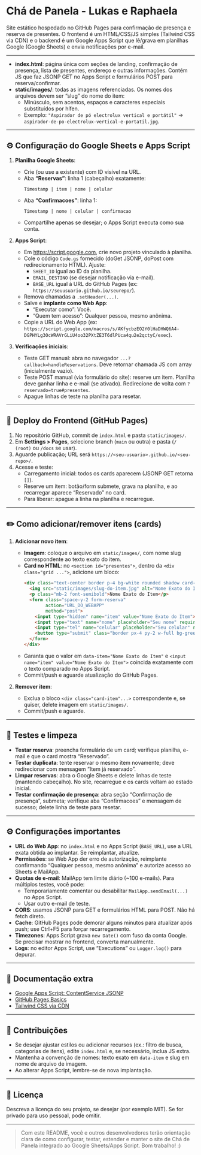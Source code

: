 # Chá de Panela - Lukas e Raphaela

Site estático hospedado no GitHub Pages para confirmação de presença e reserva de presentes. O frontend é um HTML/CSS/JS simples (Tailwind CSS via CDN) e o backend é um Google Apps Script que lê/grava em planilhas Google (Google Sheets) e envia notificações por e-mail.

---

- **index.html**: página única com seções de landing, confirmação de presença, lista de presentes, endereço e outras informações. Contém JS que faz JSONP GET no Apps Script e formulários POST para reserva/confirmar.
- **static/images/**: todas as imagens referenciadas. Os nomes dos arquivos devem ser “slug” do nome do item:
  - Minúsculo, sem acentos, espaços e caracteres especiais substituídos por hífen.
  - Exemplo: `"Aspirador de pó electrolux vertical e portátil"` → `aspirador-de-po-electrolux-vertical-e-portatil.jpg`.

---

## ⚙️ Configuração do Google Sheets e Apps Script

1. **Planilha Google Sheets**:
   - Crie (ou use a existente) com ID visível na URL.
   - Aba **“Reservas”**: linha 1 (cabeçalho) exatamente:  
     ```
     Timestamp | item | nome | celular
     ```
   - Aba **“Confirmacoes”**: linha 1:  
     ```
     Timestamp | nome | celular | confirmacao
     ```
   - Compartilhe apenas se desejar; o Apps Script executa como sua conta.

2. **Apps Script**:
   - Em https://script.google.com, crie novo projeto vinculado à planilha.
   - Cole o código `Code.gs` fornecido (doGet JSONP, doPost com redirecionamento HTML). Ajuste:
     - `SHEET_ID` igual ao ID da planilha.
     - `EMAIL_DESTINO` (se desejar notificação via e-mail).
     - `BASE_URL` igual à URL do GitHub Pages (ex: `https://seuusuario.github.io/seurepo/`).
   - Remova chamadas a `.setHeader(...)`.
   - Salve e **implante como Web App**:
     - “Executar como”: Você.
     - “Quem tem acesso”: Qualquer pessoa, mesmo anônima.
   - Copie a URL do Web App (ex: `https://script.google.com/macros/s/AKfycbzEO2Y0lHaDHWQ6A4-DGPHYLg3OcWRAVrGLiU4oo32PXtZE3T6dlPUca4qu2e2qctyC/exec`).

3. **Verificações iniciais**:
   - Teste GET manual: abra no navegador `...?callback=handleReservations`. Deve retornar chamada JS com array (inicialmente vazio).
   - Teste POST manual (via formulário do site): reserve um item. Planilha deve ganhar linha e e-mail (se ativado). Redirecione de volta com `?reservado=true#presentes`.
   - Apague linhas de teste na planilha para resetar.

---

## 🚀 Deploy do Frontend (GitHub Pages)

1. No repositório GitHub, commit de `index.html` e pasta `static/images/`.
2. Em **Settings > Pages**, selecione branch (`main` ou outra) e pasta (`/ (root)` ou `/docs` se usar).
3. Aguarde publicação; URL será `https://<seu-usuario>.github.io/<seu-repo>/`.
4. Acesse e teste:
   - Carregamento inicial: todos os cards aparecem (JSONP GET retorna `[]`).
   - Reserve um item: botão/form submete, grava na planilha, e ao recarregar aparece “Reservado” no card.
   - Para liberar: apague a linha na planilha e recarregue.

---

## ✏️ Como adicionar/remover itens (cards)

1. **Adicionar novo item**:
   - **Imagem**: coloque o arquivo em `static/images/`, com nome slug correspondente ao texto exato do item.
   - **Card no HTML**: no `<section id="presentes">`, dentro da `<div class="grid ...">`, adicione um bloco:
     ```html
     <div class="text-center border p-4 bg-white rounded shadow card-item" data-item="Nome Exato do Item">
       <img src="static/images/slug-do-item.jpg" alt="Nome Exato do Item" width="300" height="300" class="mx-auto mb-2">
       <p class="mb-2 font-semibold">Nome Exato do Item</p>
       <form class="space-y-2 form-reserva"
             action="URL_DO_WEBAPP"
             method="post">
         <input type="hidden" name="item" value="Nome Exato do Item">
         <input type="text" name="nome" placeholder="Seu nome" required class="border p-2 rounded w-full">
         <input type="tel" name="celular" placeholder="Seu celular" required class="border p-2 rounded w-full">
         <button type="submit" class="border px-4 py-2 w-full bg-green-600 text-white rounded hover:bg-green-700">Reservar</button>
       </form>
     </div>
     ```
   - Garanta que o valor em `data-item="Nome Exato do Item"` e `<input name="item" value="Nome Exato do Item">` coincida exatamente com o texto comparado no Apps Script.
   - Commit/push e aguarde atualização do GitHub Pages.

2. **Remover item**:
   - Exclua o bloco `<div class="card-item"...>` correspondente e, se quiser, delete imagem em `static/images/`.
   - Commit/push e aguarde.

---

## 🧪 Testes e limpeza

- **Testar reserva**: preencha formulário de um card; verifique planilha, e-mail e que o card mostra “Reservado”.
- **Testar duplicata**: tente reservar o mesmo item novamente; deve redirecionar com mensagem “Item já reservado”.
- **Limpar reservas**: abra o Google Sheets e delete linhas de teste (mantendo cabeçalho). No site, recarregue e os cards voltam ao estado inicial.
- **Testar confirmação de presença**: abra seção “Confirmação de presença”, submeta; verifique aba “Confirmacoes” e mensagem de sucesso; delete linha de teste para resetar.

---

## ⚙️ Configurações importantes

- **URL do Web App**: no `index.html` e no Apps Script (`BASE_URL`), use a URL exata obtida ao implantar. Se reimplantar, atualize.
- **Permissões**: se Web App der erro de autorização, reimplante confirmando “Qualquer pessoa, mesmo anônima” e autorize acesso ao Sheets e MailApp.
- **Quotas de e-mail**: MailApp tem limite diário (~100 e-mails). Para múltiplos testes, você pode:
  - Temporariamente comentar ou desabilitar `MailApp.sendEmail(...)` no Apps Script.
  - Usar outro e-mail de teste.
- **CORS**: usamos JSONP para GET e formulários HTML para POST. Não há fetch direto.
- **Cache**: GitHub Pages pode demorar alguns minutos para atualizar após push; use Ctrl+F5 para forçar recarregamento.
- **Timezones**: Apps Script grava `new Date()` com fuso da conta Google. Se precisar mostrar no frontend, converta manualmente.
- **Logs**: no editor Apps Script, use “Executions” ou `Logger.log()` para depurar.

---

## 📖 Documentação extra

- [Google Apps Script: ContentService JSONP](https://developers.google.com/apps-script/guides/content#json-p)
- [GitHub Pages Basics](https://docs.github.com/en/pages/getting-started-with-github-pages)
- [Tailwind CSS via CDN](https://tailwindcss.com/docs/installation/play-cdn)

---

## 🤝 Contribuições

- Se desejar ajustar estilos ou adicionar recursos (ex.: filtro de busca, categorias de itens), edite `index.html` e, se necessário, inclua JS extra.
- Mantenha a convenção de nomes: texto exato em `data-item` e slug em nome de arquivo de imagem.
- Ao alterar Apps Script, lembre-se de nova implantação.

---

## 📝 Licença

Descreva a licença do seu projeto, se desejar (por exemplo MIT). Se for privado para uso pessoal, pode omitir.

---

> Com este README, você e outros desenvolvedores terão orientação clara de como configurar, testar, estender e manter o site de Chá de Panela integrado ao Google Sheets/Apps Script. Bom trabalho! :)
